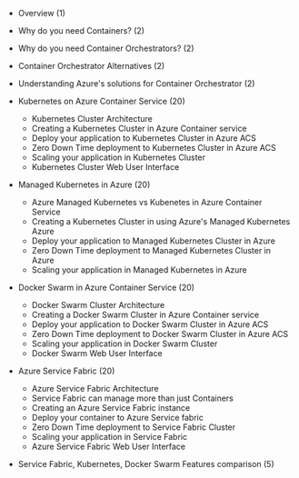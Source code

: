 * Overview \(1\)
* Why do you need Containers? \(2\)
* Why do you need Container Orchestrators? \(2\)
* Container Orchestrator Alternatives \(2\)
* Understanding Azure's solutions for Container Orchestrator \(2\)

* Kubernetes on Azure Container Service \(20\)

  * Kubernetes Cluster Architecture  
  * Creating a Kubernetes Cluster in Azure Container service 
  * Deploy your application to Kubernetes Cluster in Azure ACS 
  * Zero Down Time deployment to Kubernetes Cluster in Azure ACS 
  * Scaling your application in Kubernetes Cluster 
  * Kubernetes Cluster Web User Interface 

* Managed Kubernetes in Azure \(20\)

  * Azure Managed Kubernetes vs Kubenetes in Azure Container Service
  * Creating a Kubernetes Cluster in using Azure's Managed Kubernetes Azure
  * Deploy your application to Managed Kubernetes Cluster in Azure
  * Zero Down Time deployment to Managed Kubernetes Cluster in Azure
  * Scaling your application in Managed Kubernetes in Azure

* Docker Swarm in Azure Container Service \(20\)

  * Docker Swarm Cluster Architecture
  * Creating a Docker Swarm Cluster in Azure Container service
  * Deploy your application to Docker Swarm Cluster in Azure ACS
  * Zero Down Time deployment to Docker Swarm Cluster in Azure ACS
  * Scaling your application in Docker Swarm Cluster
  * Docker Swarm Web User Interface

* Azure Service Fabric \(20\)

  * Azure Service Fabric Architecture
  * Service Fabric can manage more than just Containers
  * Creating an Azure Service Fabric instance
  * Deploy your container to Azure Service fabric
  * Zero Down Time deployment to Service Fabric Cluster
  * Scaling your application in Service Fabric
  * Azure Service Fabric Web User Interface

* Service Fabric, Kubernetes, Docker Swarm Features comparison \(5\)



